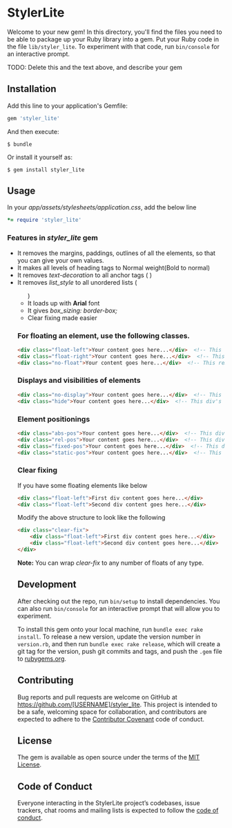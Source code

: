 # StylerLite

Welcome to your new gem! In this directory, you'll find the files you need to be able to package up your Ruby library into a gem. Put your Ruby code in the file `lib/styler_lite`. To experiment with that code, run `bin/console` for an interactive prompt.

TODO: Delete this and the text above, and describe your gem

## Installation

Add this line to your application's Gemfile:

```ruby
gem 'styler_lite'
```

And then execute:

    $ bundle

Or install it yourself as:

    $ gem install styler_lite

## Usage

In your _app/assets/stylesheets/application.css_, add the below line
```ruby
*= require 'styler_lite'
```

### Features in _styler_lite_ gem
- It removes the margins, paddings, outlines of all the elements, so that you can give your own values.
- It makes all levels of heading tags to Normal weight(Bold to normal)
- It removes _text-decoration_ to all anchor tags ( <a> )
- It removes _list_style_ to all unordered lists (<ul> )
- It loads up with **Arial** font
- It gives _box_sizing: border-box;_
- Clear fixing made easier

### For floating an element, use the following classes.
```html
<div class="float-left">Your content goes here...</div>  <!-- This div is floated to left -->
<div class="float-right">Your content goes here...</div>  <!-- This div is floated to left -->
<div class="no-float">Your content goes here...</div>  <!-- This removes float property to div if any -->
```

### Displays and visibilities of elements
```html
<div class="no-display">Your content goes here...</div>  <!-- This div has display: none property -->
<div class="hide">Your content goes here...</div>  <!-- This div's visibility is hidden -->
```

### Element positionings
```html
<div class="abs-pos">Your content goes here...</div>  <!-- This div has a position of absolute -->
<div class="rel-pos">Your content goes here...</div>  <!-- This div has a position of relative -->
<div class="fixed-pos">Your content goes here...</div>  <!-- This div has a position of fixed -->
<div class="static-pos">Your content goes here...</div>  <!-- This div changes its position to static -->
```

### Clear fixing
If you have some floating elements like below
```html
<div class="float-left">First div content goes here...</div>
<div class="float-left">Second div content goes here...</div>
```

Modify the above structure to look like the following
```html
<div class="clear-fix">
    <div class="float-left">First div content goes here...</div>
    <div class="float-left">Second div content goes here...</div>
</div>
```
**Note:** You can wrap _clear-fix_ to any number of floats of any  type.

## Development

After checking out the repo, run `bin/setup` to install dependencies. You can also run `bin/console` for an interactive prompt that will allow you to experiment.

To install this gem onto your local machine, run `bundle exec rake install`. To release a new version, update the version number in `version.rb`, and then run `bundle exec rake release`, which will create a git tag for the version, push git commits and tags, and push the `.gem` file to [rubygems.org](https://rubygems.org).

## Contributing

Bug reports and pull requests are welcome on GitHub at https://github.com/[USERNAME]/styler_lite. This project is intended to be a safe, welcoming space for collaboration, and contributors are expected to adhere to the [Contributor Covenant](http://contributor-covenant.org) code of conduct.

## License

The gem is available as open source under the terms of the [MIT License](https://opensource.org/licenses/MIT).

## Code of Conduct

Everyone interacting in the StylerLite project’s codebases, issue trackers, chat rooms and mailing lists is expected to follow the [code of conduct](https://github.com/[USERNAME]/styler_lite/blob/master/CODE_OF_CONDUCT.md).

